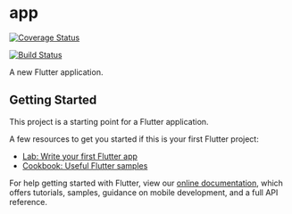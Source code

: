 # app
[![Coverage Status](https://coveralls.io/repos/github/douglasalipio/eureka_app/badge.svg)](https://coveralls.io/github/douglasalipio/eureka_app)

[![Build Status](https://travis-ci.com/douglasalipio/eureka_app.svg?branch=master)](https://travis-ci.com/douglasalipio/eureka_app)

A new Flutter application.

## Getting Started

This project is a starting point for a Flutter application.

A few resources to get you started if this is your first Flutter project:

- [Lab: Write your first Flutter app](https://flutter.dev/docs/get-started/codelab)
- [Cookbook: Useful Flutter samples](https://flutter.dev/docs/cookbook)

For help getting started with Flutter, view our
[online documentation](https://flutter.dev/docs), which offers tutorials,
samples, guidance on mobile development, and a full API reference.
